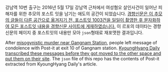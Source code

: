 강남역 10번 출구는 2016년 5월 17일 강남역 근처에서 여성혐오 살인사건이 일어난 피해자를 위한 추모의 포스트 잇을 남기는 애도의 공간이 되었습니다. [경향신문은 이 추모의 글들이 다른 공간으로 옮겨지기 전, 포스트잇 1003건을 일일이 촬영한 후 문자화하여 모든 포스트잇 내용을 경향신문 사이트에 게재하였습니다.](http://news.khan.co.kr/kh_news/khan_art_view.html?artid=201605231716001) 이 르포의 데이타는 경향신문의 페이지 중 포스트잇의 내용만 모아 `json`형태로 재포맷한 결과입니다. 



After [misogynistic murder near Gangnam Station](http://koreajoongangdaily.joins.com/news/article/article.aspx?aid=3018936&cloc=joongangdaily%7Chome%7Ctop), people left message of condolence with Post-it at exit 10 of Gangnam station. [KyoungHyang Daily transcribed these messages before they got moved to the other space and put them on their site](http://news.khan.co.kr/kh_news/khan_art_view.html?artid=201605231716001). The `json` file of this repo has the contents of Post-it extracted from KyoungHyang Daily's article. 